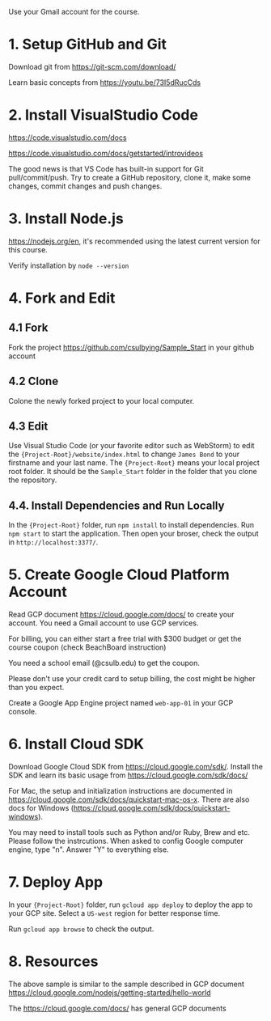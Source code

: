 Use your Gmail account for the course. 

# 1. Setup GitHub and Git
Download git from https://git-scm.com/download/

Learn basic concepts from https://youtu.be/73I5dRucCds 

# 2. Install VisualStudio Code
https://code.visualstudio.com/docs

https://code.visualstudio.com/docs/getstarted/introvideos

The good news is that VS Code has built-in support for Git pull/commit/push. Try to create a GitHub repository, clone it, make some changes, commit changes and push changes. 

# 3. Install Node.js
https://nodejs.org/en, it's recommended using the latest current version for this course. 

Verify installation by `node --version`

# 4. Fork and Edit

## 4.1 Fork 
Fork the project https://github.com/csulbying/Sample_Start in your github account

## 4.2 Clone 
Colone the newly forked project to your local computer.

## 4.3 Edit
Use Visual Studio Code (or your favorite editor such as WebStorm) to edit the `{Project-Root}/website/index.html` to change `James Bond` to your firstname and your last name. The `{Project-Root}` means your local project root folder. It should be the `Sample_Start` folder in the folder that you clone the repository. 

## 4.4. Install Dependencies and Run Locally
In the `{Project-Root}` folder, run `npm install` to install dependencies. Run `npm start` to start the application. Then open your broser, check the output in `http://localhost:3377/`. 

# 5. Create Google Cloud Platform Account
Read GCP document https://cloud.google.com/docs/ to create your account. You need a Gmail account to use GCP services. 

For billing, you can either start a free trial with $300 budget or get the course coupon (check BeachBoard instruction)

You need a school email (@csulb.edu) to get the coupon. 

Please don't use your credit card to setup billing, the cost might be higher than you expect. 

Create a Google App Engine project named `web-app-01` in your GCP console.  

# 6. Install Cloud SDK
Download Google Cloud SDK from https://cloud.google.com/sdk/. Install the SDK and learn its basic usage from https://cloud.google.com/sdk/docs/

For Mac, the setup and initialization instructions are documented in https://cloud.google.com/sdk/docs/quickstart-mac-os-x. There are also docs for Windows (https://cloud.google.com/sdk/docs/quickstart-windows). 

You may need to install tools such as Python and/or Ruby, Brew and etc. Please follow the instrcutions. When asked to config Google computer engine, type "n". Answer "Y" to everything else.

# 7. Deploy App
In your `{Project-Root}` folder, run `gcloud app deploy` to deploy the app to your GCP site. Select a `US-west` region for better response time. 

Run `gcloud app browse` to check the output. 

# 8. Resources
The above sample is similar to the sample described in GCP document
https://cloud.google.com/nodejs/getting-started/hello-world

The https://cloud.google.com/docs/ has general GCP documents 


